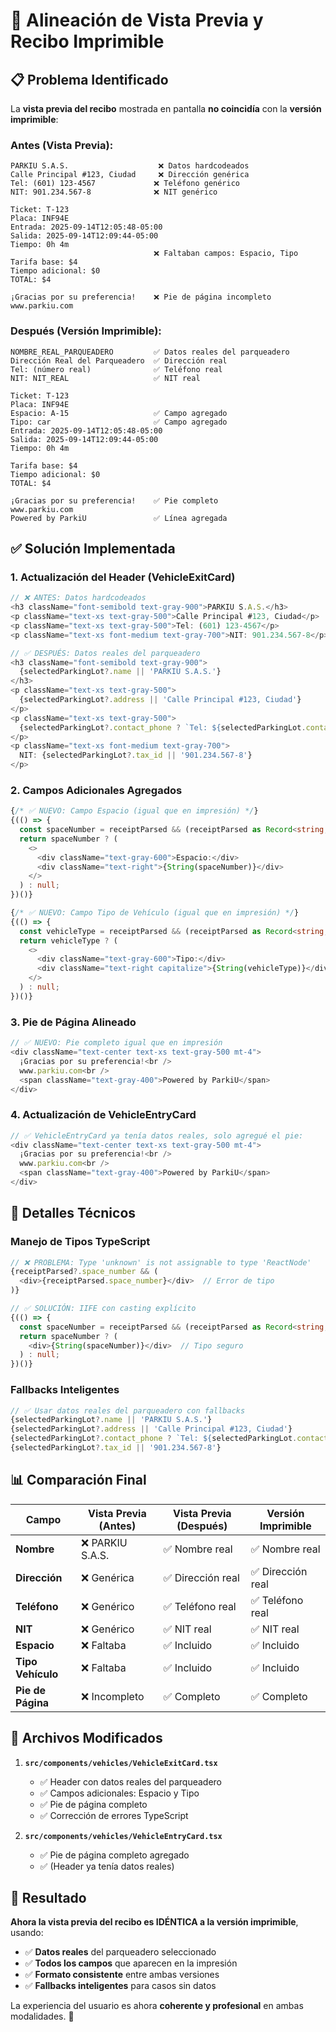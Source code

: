 # 🧾 Alineación de Vista Previa y Recibo Imprimible

## 📋 Problema Identificado

La **vista previa del recibo** mostrada en pantalla **no coincidía** con la **versión imprimible**:

### **Antes (Vista Previa):**
```
PARKIU S.A.S.                    ❌ Datos hardcodeados
Calle Principal #123, Ciudad     ❌ Dirección genérica
Tel: (601) 123-4567             ❌ Teléfono genérico
NIT: 901.234.567-8              ❌ NIT genérico

Ticket: T-123
Placa: INF94E
Entrada: 2025-09-14T12:05:48-05:00
Salida: 2025-09-14T12:09:44-05:00
Tiempo: 0h 4m
                                ❌ Faltaban campos: Espacio, Tipo
Tarifa base: $4
Tiempo adicional: $0
TOTAL: $4

¡Gracias por su preferencia!    ❌ Pie de página incompleto
www.parkiu.com
```

### **Después (Versión Imprimible):**
```
NOMBRE_REAL_PARQUEADERO         ✅ Datos reales del parqueadero
Dirección Real del Parqueadero  ✅ Dirección real
Tel: (número real)              ✅ Teléfono real
NIT: NIT_REAL                   ✅ NIT real

Ticket: T-123
Placa: INF94E
Espacio: A-15                   ✅ Campo agregado
Tipo: car                       ✅ Campo agregado
Entrada: 2025-09-14T12:05:48-05:00
Salida: 2025-09-14T12:09:44-05:00
Tiempo: 0h 4m

Tarifa base: $4
Tiempo adicional: $0
TOTAL: $4

¡Gracias por su preferencia!    ✅ Pie completo
www.parkiu.com
Powered by ParkiU               ✅ Línea agregada
```

## ✅ Solución Implementada

### **1. Actualización del Header (VehicleExitCard)**

```typescript
// ❌ ANTES: Datos hardcodeados
<h3 className="font-semibold text-gray-900">PARKIU S.A.S.</h3>
<p className="text-xs text-gray-500">Calle Principal #123, Ciudad</p>
<p className="text-xs text-gray-500">Tel: (601) 123-4567</p>
<p className="text-xs font-medium text-gray-700">NIT: 901.234.567-8</p>

// ✅ DESPUÉS: Datos reales del parqueadero
<h3 className="font-semibold text-gray-900">
  {selectedParkingLot?.name || 'PARKIU S.A.S.'}
</h3>
<p className="text-xs text-gray-500">
  {selectedParkingLot?.address || 'Calle Principal #123, Ciudad'}
</p>
<p className="text-xs text-gray-500">
  {selectedParkingLot?.contact_phone ? `Tel: ${selectedParkingLot.contact_phone}` : 'Tel: (601) 123-4567'}
</p>
<p className="text-xs font-medium text-gray-700">
  NIT: {selectedParkingLot?.tax_id || '901.234.567-8'}
</p>
```

### **2. Campos Adicionales Agregados**

```typescript
{/* ✅ NUEVO: Campo Espacio (igual que en impresión) */}
{(() => {
  const spaceNumber = receiptParsed && (receiptParsed as Record<string, unknown>).space_number;
  return spaceNumber ? (
    <>
      <div className="text-gray-600">Espacio:</div>
      <div className="text-right">{String(spaceNumber)}</div>
    </>
  ) : null;
})()}

{/* ✅ NUEVO: Campo Tipo de Vehículo (igual que en impresión) */}
{(() => {
  const vehicleType = receiptParsed && (receiptParsed as Record<string, unknown>).vehicle_type;
  return vehicleType ? (
    <>
      <div className="text-gray-600">Tipo:</div>
      <div className="text-right capitalize">{String(vehicleType)}</div>
    </>
  ) : null;
})()}
```

### **3. Pie de Página Alineado**

```typescript
// ✅ NUEVO: Pie completo igual que en impresión
<div className="text-center text-xs text-gray-500 mt-4">
  ¡Gracias por su preferencia!<br />
  www.parkiu.com<br />
  <span className="text-gray-400">Powered by ParkiU</span>
</div>
```

### **4. Actualización de VehicleEntryCard**

```typescript
// ✅ VehicleEntryCard ya tenía datos reales, solo agregué el pie:
<div className="text-center text-xs text-gray-500 mt-4">
  ¡Gracias por su preferencia!<br />
  www.parkiu.com<br />
  <span className="text-gray-400">Powered by ParkiU</span>
</div>
```

## 🔧 Detalles Técnicos

### **Manejo de Tipos TypeScript**
```typescript
// ❌ PROBLEMA: Type 'unknown' is not assignable to type 'ReactNode'
{receiptParsed?.space_number && (
  <div>{receiptParsed.space_number}</div>  // Error de tipo
)}

// ✅ SOLUCIÓN: IIFE con casting explícito
{(() => {
  const spaceNumber = receiptParsed && (receiptParsed as Record<string, unknown>).space_number;
  return spaceNumber ? (
    <div>{String(spaceNumber)}</div>  // Tipo seguro
  ) : null;
})()}
```

### **Fallbacks Inteligentes**
```typescript
// ✅ Usar datos reales del parqueadero con fallbacks
{selectedParkingLot?.name || 'PARKIU S.A.S.'}
{selectedParkingLot?.address || 'Calle Principal #123, Ciudad'}
{selectedParkingLot?.contact_phone ? `Tel: ${selectedParkingLot.contact_phone}` : 'Tel: (601) 123-4567'}
{selectedParkingLot?.tax_id || '901.234.567-8'}
```

## 📊 Comparación Final

| Campo | Vista Previa (Antes) | Vista Previa (Después) | Versión Imprimible |
|-------|---------------------|------------------------|-------------------|
| **Nombre** | ❌ PARKIU S.A.S. | ✅ Nombre real | ✅ Nombre real |
| **Dirección** | ❌ Genérica | ✅ Dirección real | ✅ Dirección real |
| **Teléfono** | ❌ Genérico | ✅ Teléfono real | ✅ Teléfono real |
| **NIT** | ❌ Genérico | ✅ NIT real | ✅ NIT real |
| **Espacio** | ❌ Faltaba | ✅ Incluido | ✅ Incluido |
| **Tipo Vehículo** | ❌ Faltaba | ✅ Incluido | ✅ Incluido |
| **Pie de Página** | ❌ Incompleto | ✅ Completo | ✅ Completo |

## 🎯 Archivos Modificados

1. **`src/components/vehicles/VehicleExitCard.tsx`**
   - ✅ Header con datos reales del parqueadero
   - ✅ Campos adicionales: Espacio y Tipo
   - ✅ Pie de página completo
   - ✅ Corrección de errores TypeScript

2. **`src/components/vehicles/VehicleEntryCard.tsx`**
   - ✅ Pie de página completo agregado
   - ✅ (Header ya tenía datos reales)

## 🎉 Resultado

**Ahora la vista previa del recibo es IDÉNTICA a la versión imprimible**, usando:
- ✅ **Datos reales** del parqueadero seleccionado
- ✅ **Todos los campos** que aparecen en la impresión
- ✅ **Formato consistente** entre ambas versiones
- ✅ **Fallbacks inteligentes** para casos sin datos

La experiencia del usuario es ahora **coherente y profesional** en ambas modalidades. 🚀
